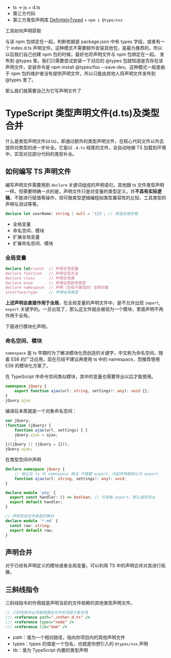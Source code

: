 - ts -> js + d.ts
- 第三方代码
- 第三方类型声明库 [DefinitelyTyped](https://github.com/DefinitelyTyped/DefinitelyTyped) + `npm i @type/xxx`

工具如何声明获取

与该 npm 包绑定在一起。判断依据是 package.json 中有 types 字段，或者有一个 index.d.ts 声明文件。这种模式不需要额外安装其他包，是最为推荐的，所以以后我们自己创建 npm 包的时候，最好也将声明文件与 npm 包绑定在一起。
发布到 @types 里。我们只需要尝试安装一下对应的 @types 包就知道是否存在该声明文件，安装命令是 npm install @types/foo --save-dev。这种模式一般是由于 npm 包的维护者没有提供声明文件，所以只能由其他人将声明文件发布到 @types 里了。

那么我们就需要自己为它写声明文件了

# TypeScript 类型声明文件(d.ts)及类型合并

什么是类型声明文件(d.ts)，即通过额外的类型声明文件，在核心代码文件以外去提供对类型的进一步补全。它是以 `.d.ts` 结尾的文件，会自动地被 TS 加载到环境中，实现对应部分代码的类型补全。

## 如何编写 TS 声明文件

编写声明文件需要用到 `declare` 关键词组成的声明语句，其他跟 ts 文件类型声明一样。但需要明确一点的是，声明文件只是对变量的类型定义，并**不具有实际逻辑**，不能进行赋值等操作，但可做类型逻辑编程如类型兼容性的比较、工具类型的声明与测试等等。

```ts
declare let userName: string | null = '123'; // 赋值会被忽略
```

- 全局变量
- 命名空间、模块
- 扩展全局变量
- 扩展命名空间、模块

### 全局变量

```ts
declare let/const  // 声明全局变量
declare function   // 声明全局方法
declare class      // 声明全局类
declare enum       // 声明全局枚举类型 
declare namespace  // 声明（含有子属性的）全局对象
interface/type     // 声明全局类型
```

**上述声明会直接作用于全局**，在全局变量的声明文件中，是不允许出现 `import`, `export` 关键字的。一旦出现了，那么这文件就会被视为一个模块，里面声明不再作用于全局。

下面进行模块化声明。

### 命名空间、模块

`namespace` 是 ts 早期时为了解决模块化而创造的关键字，中文称为命名空间。随着 ES6 的广泛应用，现在已经不建议再使用 ts 中的 namespace，而推荐使用 ES6 的模块化方案了。

在 TypeScript 中命令空间类似模块，其中的变量也需要导出以后才能使用。

```ts
namespace jQuery {
    export function ajax(url: string, settings?: any): void {};
}
jQuery.ajax
```

编译后本质就是一个对象命名空间：

```js
var jQuery;
(function (jQuery) {
    function ajax(url, settings) { }
    jQuery.ajax = ajax;
    ;
})(jQuery || (jQuery = {}));
jQuery.ajax;
```

在类型空间中声明

```ts
declare namespace jQuery {
    // 相比在 ts 中 namespace 用法 不需要 export，内部声明都默认为 export
    function ajax(url: string, settings?: any): void;
}
```



```ts
declare module 'pkg' {
  export const handler: () => boolean; // 可省略 export，默认成员导出
  export default handler;
}

// 声明其他文件类型的模块
declare module '*.md' {
  const raw: string;
  export default raw;
}
```

## 声明合并

对于已经有声明定义的模块或者全局变量，可以利用 TS 中的声明合并对其进行拓展。

## 三斜线指令

三斜线指令的作用就是声明当前的文件依赖的其他类型声明文件。

```ts
// 三斜线指令必须被放置在文件的顶部才能生效
/// <reference path="./other.d.ts" />
/// <reference types="node" />
/// <reference lib="dom" />
```

- path：值为一个相对路径，指向你项目内的其他声明文件
- types：types 的值是一个包名，也就是你想引入的 `@types/xxx` 声明
- lib：值为 TypeScript 内置的类型声明